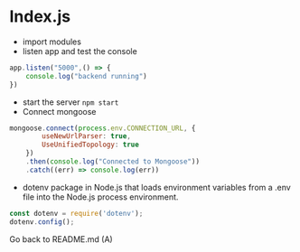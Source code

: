 # Index.js

* import modules 
* listen app and test the console
```js
app.listen("5000",() => {
    console.log("backend running")
})
```
* start the server `npm start`
* Connect mongoose
```js
mongoose.connect(process.env.CONNECTION_URL, {
        useNewUrlParser: true,
        UseUnifiedTopology: true
    })
    .then(console.log("Connected to Mongoose"))
    .catch((err) => console.log(err))
```
* dotenv package in Node.js that loads environment variables from a .env file into the Node.js process environment.
```js
const dotenv = require('dotenv');
dotenv.config();
```
Go back to README.md (A)
